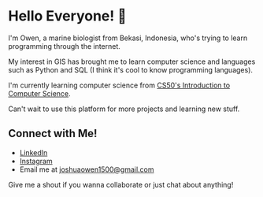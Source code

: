 # Hello Everyone! 👋

I'm Owen, a marine biologist from Bekasi, Indonesia, who's trying to learn programming through the internet.

My interest in GIS has brought me to learn computer science and languages such as Python and SQL (I think it's cool to know programming languages).

I'm currently learning computer science from [CS50's Introduction to Computer Science](https://www.edx.org/learn/computer-science/harvard-university-cs50-s-introduction-to-computer-science).

Can't wait to use this platform for more projects and learning new stuff.

## Connect with Me!

- [LinkedIn](https://www.linkedin.com/in/joshua-owen-mangotang/)
- [Instagram](https://www.instagram.com/joshuaowm/)
- Email me at joshuaowen1500@gmail.com

Give me a shout if you wanna collaborate or just chat about anything!

<!---
joshuaowm/joshuaowm is a ✨ special ✨ repository because its `README.md` (this file) appears on your GitHub profile.
You can click the Preview link to take a look at your changes.
--->
